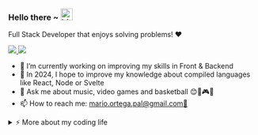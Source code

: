 ### Hello there ~ <img src="https://user-images.githubusercontent.com/1303154/88677602-1635ba80-d120-11ea-84d8-d263ba5fc3c0.gif" width="24px" alt="hi">

<p align='start'>
    Full Stack Developer that enjoys solving problems! ❤️
</p>

<p align='start'>
  <a href="https://www.linkedin.com/in/mario-ortega-palacios-760638182/">
    <img src="https://img.shields.io/badge/linkedin-%230077B5.svg?&style=for-the-badge&logo=linkedin&logoColor=white" />
  </a>
  <a href="https://github.com/maopadev">
    <img src="https://img.shields.io/badge/GitHub-100000?style=for-the-badge&logo=github&logoColor=white" />
  </a>
</p>                                                                                            
                                                                   
- 🔭 I’m currently working on improving my skills in Front & Backend<br>
- 🤔 In 2024, I hope to improve my knowledge about compiled languages like React, Node or Svelte<br>
- 💬 Ask me about music, video games and basketball 😊🎵🎮🏀<br>
- 📫 How to reach me: [mario.ortega.pal@gmail.com📧](mailto:mario.ortega.pal@gmail.com)<br>

<details>
    <summary>⚡️ More about my coding life</summary>
    <br />
    
    ![Top Langs](https://github-readme-stats.vercel.app/api/top-langs/?username=maopadev&layout=compact&hide=html&theme=transparent)
    ![Zheeeng's github stats](https://github-readme-stats.vercel.app/api?username=maopadev&count_private=true&show_icons=true&theme=transparent)
</details>
